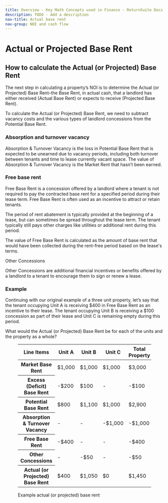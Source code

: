 ```yaml
---
title: Overview - Key Math Concepts used in Finance - ReturnSuite Docs
description: TODO - Add a description
nav-title: Actual base rent
nav-group: NOI and cash flow
---
```


# Actual or Projected Base Rent

## How to calculate the Actual (or Projected) Base Rent

The next step in calculating a property’s NOI is to determine the Actual
(or Projected) Base Rent–the Base Rent, in actual cash, that a landlord
has either received (Actual Base Rent) or expects to receive (Projected
Base Rent).

To calculate the Actual (or Projected) Base Rent, we need to subtract
vacancy costs and the various types of landlord concessions from the
Potential Base Rent.

### Absorption and turnover vacancy

Absorption & Turnover Vacancy is the loss in Potential Base Rent
that is expected to be unearned due to vacancy periods, including
both turnover between tenants and time to lease currently vacant
space. The value of Absorption & Turnover Vacancy is the Market Rent
that hasn’t been earned.

### Free base rent

Free Base Rent is a concession offered by a landlord where a tenant
is not required to pay the contracted base rent for a specified
period during their lease term. Free Base Rent is often used as an
incentive to attract or retain tenants.

The period of rent abatement is typically provided at the beginning
of a lease, but can sometimes be spread throughout the lease term.
The tenant typically still pays other charges like utilities or
additional rent during this period.

The value of Free Base Rent is calculated as the amount of base
rent that would have been collected during the rent-free period
based on the lease's terms.

Other Concessions

Other Concessions are additional financial incentives or benefits
offered by a landlord to a tenant to encourage them to sign or renew
a lease.

### Example

Continuing with our original example of a three unit property, let’s say
that the tenant occupying Unit A is receiving $400 in Free Base Rent as
an incentive to their lease. The tenant occupying Unit B is receiving a
$100 concession as part of their lease and Unit C is remaining empty
during this period.

What would the Actual (or Projected) Base Rent be for each of the units
and the property as a whole?

<figure id="example-potential-base-rent">
  <div class="rounded-md shadow-sm border border-gray-300 overflow-auto max-w-fit pt-3">
    <table class="table-auto border-collapse font-medium">
      <thead>
        <tr>
          <th class="border-b border-gray-300 pb-3 font-semibold text-left px-8 whitespace-nowrap">Line Items</th>
          <th class="border-b border-gray-300 pb-3 font-semibold text-right px-8 whitespace-nowrap tracking-wide">Unit A</th>
          <th class="border-b border-gray-300 pb-3 font-semibold text-right px-8 whitespace-nowrap tracking-wide">Unit B</th>
          <th class="border-b border-gray-300 pb-3 font-semibold text-right px-8 whitespace-nowrap tracking-wide">Unit C</th>
          <th class="border-b border-gray-300 pb-3 font-semibold text-right px-8 whitespace-nowrap tracking-wide">Total Property</th>
        </tr>
      </thead>
      <tbody>
        <tr class="bg-white">
          <th class="border-b py-3 font-semibold text-left px-8 whitespace-nowrap">Market Base Rent</th>
          <td class="border-b py-3 text-right px-8 font-semibold">$1,000</td>
          <td class="border-b py-3 text-right px-8 font-semibold">$1,000</td>
          <td class="border-b py-3 text-right px-8 font-semibold">$1,000</td>
          <td class="border-b py-3 text-right px-8 font-semibold">$3,000</td>
        </tr>
        <tr class="bg-gray-50">
          <th class="border-b py-3 font-medium text-left px-8 pl-12 whitespace-nowrap text-gray-700">Excess (Deficit) Base Rent</th>
          <td class="border-b py-3 text-right px-8 text-red-500">-$200</td>
          <td class="border-b py-3 text-right px-8">$100</td>
          <td class="border-b py-3 text-right px-8">-</td>
          <td class="border-b py-3 text-right px-8 text-red-500">-$100</td>
        </tr>
        <tr class="bg-white">
          <th class="border-b py-3 font-semibold text-left px-8 whitespace-nowrap">Potential Base Rent</th>
          <td class="border-b py-3 text-right px-8 font-semibold">$800</td>
          <td class="border-b py-3 text-right px-8 font-semibold">$1,100</td>
          <td class="border-b py-3 text-right px-8 font-semibold">$1,000</td>
          <td class="border-b py-3 text-right px-8 font-semibold">$2,900</td>
        </tr>
        <tr class="bg-gray-50">
          <th class="border-b py-3 font-medium text-left px-8 pl-12 whitespace-nowrap text-gray-700">Absorption & Turnover Vacancy</th>
          <td class="border-b py-3 text-right px-8">-</td>
          <td class="border-b py-3 text-right px-8">-</td>
          <td class="border-b py-3 text-right px-8 text-red-500">-$1,000</td>
          <td class="border-b py-3 text-right px-8 text-red-500">-$1,000</td>
        </tr>
        <tr class="bg-white">
          <th class="border-b py-3 font-medium text-left px-8 pl-12 whitespace-nowrap text-gray-700">Free Base Rent</th>
          <td class="border-b py-3 text-right px-8 text-red-500">-$400</td>
          <td class="border-b py-3 text-right px-8">-</td>
          <td class="border-b py-3 text-right px-8">-</td>
          <td class="border-b py-3 text-right px-8 text-red-500">-$400</td>
        </tr>
        <tr class="bg-gray-50">
          <th class="border-b py-3 font-medium text-left px-8 pl-12 whitespace-nowrap text-gray-700">Other Concessions</th>
          <td class="border-b py-3 text-right px-8">-</td>
          <td class="border-b py-3 text-right px-8 text-red-500">-$50</td>
          <td class="border-b py-3 text-right px-8">-</td>
          <td class="border-b py-3 text-right px-8 text-red-500">-$50</td>
        </tr>
        <tr class="bg-white">
          <th class="py-3 font-semibold text-left px-8 whitespace-nowrap">Actual (or Projected) Base Rent</th>
          <td class="py-3 text-right px-8 font-semibold">$400</td>
          <td class="py-3 text-right px-8 font-semibold">$1,050</td>
          <td class="py-3 text-right px-8 font-semibold">$0</td>
          <td class="py-3 text-right px-8 font-semibold">$1,450</td>
        </tr>
      </tbody>
    </table>
  </div>
  <figcaption>Example actual (or projected) base rent</figcaption>
</figure>
